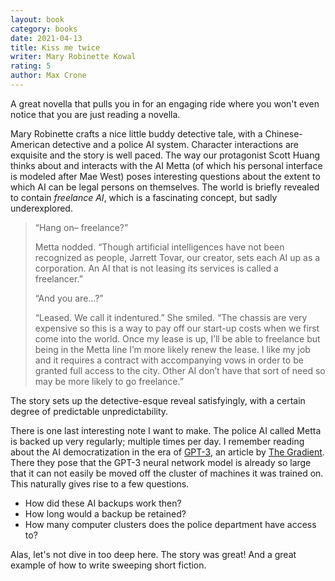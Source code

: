 ```yaml
---
layout: book
category: books
date: 2021-04-13
title: Kiss me twice
writer: Mary Robinette Kowal
rating: 5
author: Max Crone
---
```


A great novella that pulls you in for an engaging ride where you won't even notice that you are just reading a novella.

Mary Robinette crafts a nice little buddy detective tale, with a Chinese-American detective and a police AI system.
Character interactions are exquisite and the story is well paced.
The way our protagonist Scott Huang thinks about and interacts with the AI Metta (of which his personal interface is modeled after Mae West) poses interesting questions about the extent to which AI can be legal persons on themselves.
The world is briefly revealed to contain *freelance AI*, which is a fascinating concept, but sadly underexplored.

> “Hang on– freelance?”
>
> Metta nodded. “Though artificial intelligences have not been recognized as people, Jarrett Tovar, our creator, sets each AI up as a corporation. An AI that is not leasing its services is called a freelancer.”
>
> “And you are…?”
> 
> “Leased. We call it indentured.” She smiled. “The chassis are very expensive so this is a way to pay off our start-up costs when we first come into the world. Once my lease is up, I’ll be able to freelance but being in the Metta line I’m more likely renew the lease. I like my job and it requires a contract with accompanying vows in order to be granted full access to the city. Other AI don’t have that sort of need so may be more likely to go freelance.”

The story sets up the detective-esque reveal satisfyingly, with a certain degree of predictable unpredictability.

There is one last interesting note I want to make.
The police AI called Metta is backed up very regularly; multiple times per day.
I remember reading about the AI democratization in the era of [GPT-3](https://arxiv.org/abs/2005.14165), an article by [The Gradient](https://thegradient.pub/ai-democratization-in-the-era-of-gpt-3/).
There they pose that the GPT-3 neural network model is already so large that it can not easily be moved off the cluster of machines it was trained on.
This naturally gives rise to a few questions.

- How did these AI backups work then?
- How long would a backup be retained?
- How many computer clusters does the police department have access to?

Alas, let's not dive in too deep here.
The story was great!
And a great example of how to write sweeping short fiction.
